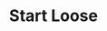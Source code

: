 ---
title: Start Loose
summary: When artists create a piece, they start with the loosest, most general idea they can, then slowly build up more details as the work progresses. This can be applied to almost any type of development.
published: 2024-02-23
updated: 2024-02-23
draft: true
tags:
  - Development
  - Coding
  - Practice
---